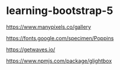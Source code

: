 # learning-bootstrap-5

https://www.manypixels.co/gallery

https://fonts.google.com/specimen/Poppins

https://getwaves.io/

https://www.npmjs.com/package/glightbox